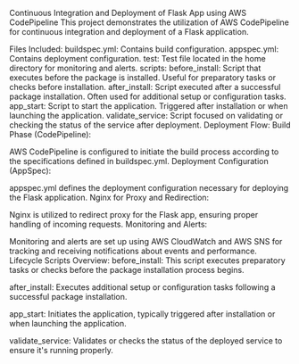 Continuous Integration and Deployment of Flask App using AWS CodePipeline
This project demonstrates the utilization of AWS CodePipeline for continuous integration and deployment of a Flask application.

Files Included:
buildspec.yml: Contains build configuration.
appspec.yml: Contains deployment configuration.
test: Test file located in the home directory for monitoring and alerts.
scripts:
before_install: Script that executes before the package is installed. Useful for preparatory tasks or checks before installation.
after_install: Script executed after a successful package installation. Often used for additional setup or configuration tasks.
app_start: Script to start the application. Triggered after installation or when launching the application.
validate_service: Script focused on validating or checking the status of the service after deployment.
Deployment Flow:
Build Phase (CodePipeline):

AWS CodePipeline is configured to initiate the build process according to the specifications defined in buildspec.yml.
Deployment Configuration (AppSpec):

appspec.yml defines the deployment configuration necessary for deploying the Flask application.
Nginx for Proxy and Redirection:

Nginx is utilized to redirect proxy for the Flask app, ensuring proper handling of incoming requests.
Monitoring and Alerts:

Monitoring and alerts are set up using AWS CloudWatch and AWS SNS for tracking and receiving notifications about events and performance.
Lifecycle Scripts Overview:
before_install:
This script executes preparatory tasks or checks before the package installation process begins.

after_install:
Executes additional setup or configuration tasks following a successful package installation.

app_start:
Initiates the application, typically triggered after installation or when launching the application.

validate_service:
Validates or checks the status of the deployed service to ensure it's running properly.
